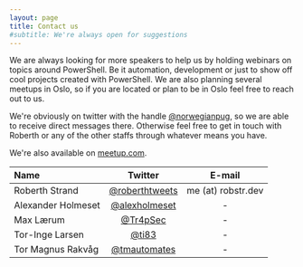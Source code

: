 ```yaml
---
layout: page
title: Contact us
#subtitle: We're always open for suggestions
---
```

We are always looking for more speakers to help us by holding webinars on topics around PowerShell. Be it automation, development or just to show off cool projects created with PowerShell. We are also planning several meetups in Oslo, so if you are located or plan to be in Oslo feel free to reach out to us. 

We're obviously on twitter with the handle [@norwegianpug](https://twitter.com/norwegianpug), so we are able to receive direct messages there. Otherwise feel free to get in touch with Roberth or any of the other staffs through whatever means you have.

We're also available on [meetup.com](https://www.meetup.com/Norwegian-PowerShell-User-Group/).

| Name | Twitter | E-mail |
| :-----|:---:|:---:|
| Roberth Strand | [@roberthtweets ](https://twitter.com/roberthtweets) | me (at) robstr.dev |
| Alexander Holmeset | [@alexholmeset](https://twitter.com/alexholmeset) | - |
| Max Lærum | [@Tr4pSec](https://twitter.com/Tr4pSec) | - |
| Tor-Inge Larsen | [@ti83](https://twitter.com/ti83) | - |
| Tor Magnus Rakvåg | [@tmautomates](https://twitter.com/TMAutomates) | - |
